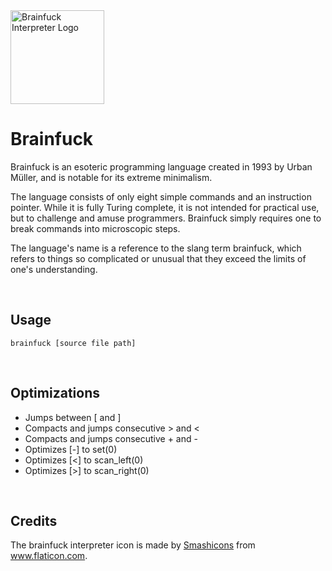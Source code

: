 <img src="https://github.com/prat-man/Brainfuck/blob/master/icon.ico" alt="Brainfuck Interpreter Logo" width="150">

# Brainfuck

Brainfuck is an esoteric programming language created in 1993 by Urban Müller, and is notable for its extreme minimalism.

The language consists of only eight simple commands and an instruction pointer. While it is fully Turing complete, it is not intended for practical use, but to challenge and amuse programmers. Brainfuck simply requires one to break commands into microscopic steps.

The language's name is a reference to the slang term brainfuck, which refers to things so complicated or unusual that they exceed the limits of one's understanding.

<br>

## Usage

    brainfuck [source file path]

<br>

## Optimizations

 * Jumps between [ and ]
 * Compacts and jumps consecutive > and <
 * Compacts and jumps consecutive + and -
 * Optimizes [-] to set(0)
 * Optimizes [<] to scan_left(0)
 * Optimizes [>] to scan_right(0)

<br>

## Credits

The brainfuck interpreter icon is made by <a href="https://www.flaticon.com/authors/smashicons" title="Smashicons">Smashicons</a> from <a href="https://www.flaticon.com/" title="Flaticon">www.flaticon.com</a>.

